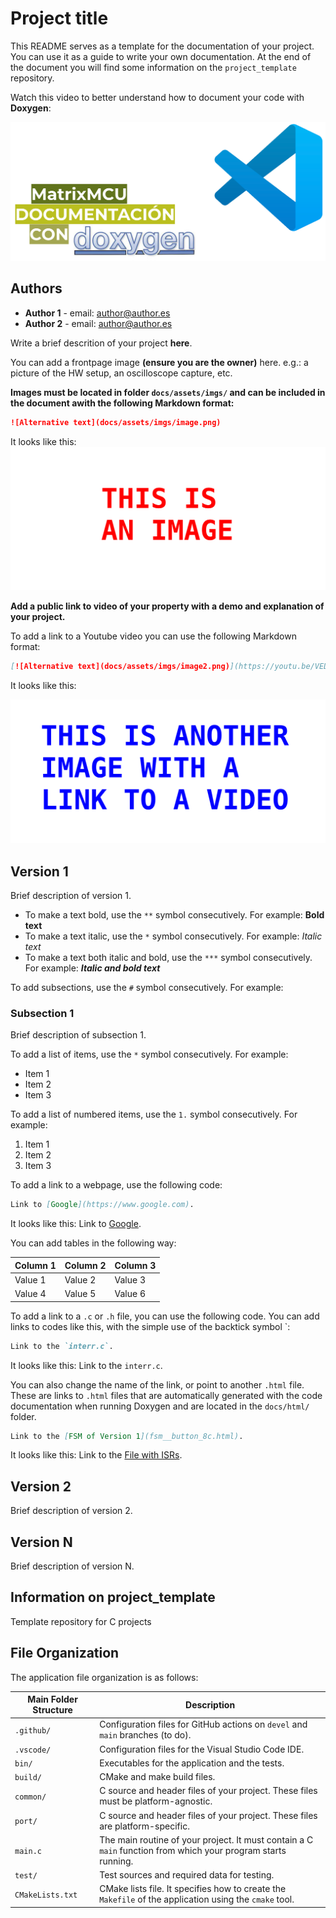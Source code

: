 # Project title

This README serves as a template for the documentation of your project. You can use it as a guide to write your own documentation. At the end of the document you will find some information on the `project_template` repository.

Watch this video to better understand how to document your code with **Doxygen**:

[![Link to Doxygen tutorial](docs/assets/imgs/doxygen_thumb.png)](https://youtu.be/VC7fExJJQSY?si=oIAZU_b2sRWhu3de "[MatrixMCU]. Documentación de código con Doxygen.")

## Authors

* **Author 1** - email: [author@author.es](mailto:author@author.es)
* **Author 2** - email: [author@author.es](mailto:author@author.es)

Write a brief descrition of your project **here**.

You can add a frontpage image **(ensure you are the owner)** here. e.g.: a picture of the HW setup, an oscilloscope capture, etc.

**Images must be located in folder `docs/assets/imgs/` and can be included in the document awith the following Markdown format:**

```markdown
![Alternative text](docs/assets/imgs/image.png)
```

It looks like this:
![Alternative text](docs/assets/imgs/image.png)

**Add a public link to video of your property with a demo and explanation of your project.**

To add a link to a Youtube video you can use the following Markdown format:

```markdown
[![Alternative text](docs/assets/imgs/image2.png)](https://youtu.be/VEDEO_ID "Hover text.")
```

It looks like this:

[![Link to Blink tutorial](docs/assets/imgs/image2.png)](https://www.youtube.com/watch?v=CcbgLVfCXrw& "Youtube video.")

## Version 1

Brief description of version 1.

* To make a text bold, use the `**` symbol consecutively. For example: **Bold text**
* To make a text italic, use the `*` symbol consecutively. For example: *Italic text*
* To make a text both italic and bold, use the `***` symbol consecutively. For example: ***Italic and bold text***

To add subsections, use the `#` symbol consecutively. For example:

### Subsection 1

Brief description of subsection 1.

To add a list of items, use the `*` symbol consecutively. For example:

* Item 1
* Item 2
* Item 3

To add a list of numbered items, use the `1.` symbol consecutively. For example:

1. Item 1
2. Item 2
3. Item 3

To add a link to a webpage, use the following code:

```markdown
Link to [Google](https://www.google.com).
```

It looks like this: Link to [Google](https://www.google.com).

You can add tables in the following way:

| Column 1 | Column 2 | Column 3 |
| -------- | -------- | -------- |
| Value 1  | Value 2  | Value 3  |
| Value 4  | Value 5  | Value 6  |

To add a link to a `.c` or `.h` file, you can use the following code. You can add links to codes like this, with the simple use of the backtick symbol `:

```markdown
Link to the `interr.c`.
```

It looks like this: Link to the `interr.c`.

You can also change the name of the link, or point to another `.html` file. These are links to `.html` files that are automatically generated with the code documentation when running Doxygen and are located in the `docs/html/` folder.

```markdown
Link to the [FSM of Version 1](fsm__button_8c.html).
```

It looks like this: Link to the [File with ISRs](interr_8c.html).

## Version 2

Brief description of version 2.

## Version N

Brief description of version N.

## Information on project_template

Template repository for C projects

## File Organization

The application file organization is as follows:

| Main Folder Structure | Description                                                                                                   |
| --------------------- | ------------------------------------------------------------------------------------------------------------- |
| `.github/`            | Configuration files for GitHub actions on `devel` and `main` branches (to do).                                |
| `.vscode/`            | Configuration files for the Visual Studio Code IDE.                                                           |
| `bin/`                | Executables for the application and the tests.                                                                |
| `build/`              | CMake and make build files.                                                                                   |
| `common/`             | C source and header files of your project. These files must be platform-agnostic.                             |
| `port/`               | C source and header files of your project. These files are platform-specific.                                 |
| `main.c`              | The main routine of your project. It must contain a C `main` function from which your program starts running. |
| `test/`               | Test sources and required data for testing.                                                                   |
| `CMakeLists.txt`      | CMake lists file. It specifies how to create the `Makefile` of the application using the `cmake` tool.        |
